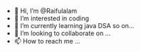 - 👋 Hi, I’m @Raifulalam
- 👀 I’m interested in coding 
- 🌱 I’m currently learning java DSA so on...
- 💞️ I’m looking to collaborate on ...
- 📫 How to reach me ...

<!---
Raifulalam/Raifulalam is a ✨ special ✨ repository because its `README.md` (this file) appears on your GitHub profile.
You can click the Preview link to take a look at your changes.
--->
